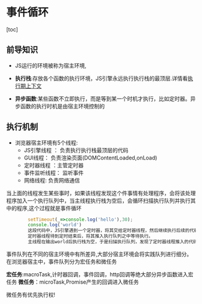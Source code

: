 # 事件循环

[toc]

## 前导知识

- JS运行的环境被称为宿主环境,

- **执行栈**:存放各个函数的执行环境，JS引擎永远执行执行栈的最顶层.详情看<a href="./执行期上下文.md">执行期上下文</a>
- **异步函数**:某些函数不立即执行，而是等到某一个时机才执行，比如定时器。异步函数的执行时机是由宿主环境控制的


## 执行机制

+ 浏览器宿主环境有5个线程:
  - JS引擎线程 ： 负责执行执行栈最顶层的代码
  - GUI线程： 负责渲染页面(DOMContentLoaded,onLoad)
  - 定时器线程 ：主管定时器
  - 事件监听线程： 监听事件
  - 网络线程:   负责网络通信

当上面的线程发生某些事时，如果该线程发现这个件事情有处理程序，会将该处理程序加入一个执行队列中，当主线程执行栈为空后，会循环扫描执行队列并执行其中的程序,这个过程就是事件循环

```javascript
        setTimeout(_=>console.log('hello'),30);
        console.log('world')
        这段代码中，JS引擎遇到一个定时器，将其交给定时器线程，然后继续执行后续的代码。
        定时器线程待到定时结束后，将其推入执行队列之中等待执行。
        主线程在输出world后执行栈为空，于是扫描执行队列，发现了定时器线程推入的代码并执行，打印出'hello'
```

事件队列在不同的宿主环境中有所差异,大部分宿主环境会将实践队列进行细分。
在浏览器宿主中，事件队列分为宏任务和微任务

**宏任务**:macroTask,计时器回调，事件回调，http回调等绝大部分异步函数进入宏任务
**微任务**：microTask,Promise产生的回调进入微任务

微任务有优先执行权!
